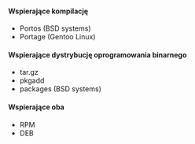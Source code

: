 #### Wspierające kompilację
- Portos (BSD systems)
- Portage (Gentoo Linux)

#### Wspierające dystrybucję oprogramowania binarnego
- tar.gz
- pkgadd
- packages (BSD systems)

#### Wspierające oba
- RPM
- DEB
